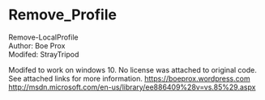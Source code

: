 # Remove_Profile
Remove-LocalProfile </br>
Author: Boe Prox  </br>
Modifed: StrayTripod </br>

Modifed to work on windows 10. No license was attached to original code.
See attached links for more information.
https://boeprox.wordpress.com
http://msdn.microsoft.com/en-us/library/ee886409%28v=vs.85%29.aspx 
